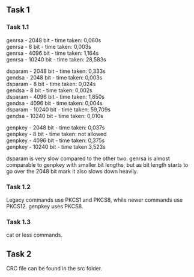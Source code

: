 ## Task 1

### Task 1.1

genrsa - 2048 bit - time taken: 0,060s  
genrsa - 8 bit - time taken: 0,003s  
genrsa - 4096 bit - time taken: 1,164s  
genrsa - 10240 bit - time taken: 28,583s  

dsparam - 2048 bit - time taken: 0,333s  
gendsa - 2048 bit - time taken: 0,003s  
dsparam - 8 bit - time taken: 0,024s  
gendsa - 8 bit - time taken: 0,002s  
dsparam - 4096 bit - time taken: 1,850s  
gendsa - 4096 bit - time taken: 0,004s  
dsparam - 10240 bit - time taken: 59,709s  
gendsa - 10240 bit - time taken: 0,010s  

genpkey - 2048 bit - time taken: 0,037s  
genpkey - 8 bit - time taken: not allowed  
genpkey - 4096 bit - time taken: 0,375s  
genpkey - 10240 bit - time taken 3,523s  

dsparam is very slow compared to the other two. genrsa is almost comparable to genpkey with smaller bit lengths, but as bit length starts to go over the 2048 bit mark it also slows down heavily.

### Task 1.2

Legacy commands use PKCS1 and PKCS8, while newer commands use PKCS12. genpkey uses PKCS8.

### Task 1.3

cat or less commands.

## Task 2

CRC file can be found in the src folder.


